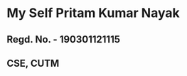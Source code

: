<!DOCTYPE html>
<html lang="en">

<body>
    <h1>My Self Pritam Kumar Nayak</h1>
    <h2>Regd. No. - 190301121115</h2>
    <h2>CSE, CUTM</h2>
</body>
</html>
